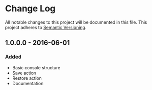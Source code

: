 # Change Log
All notable changes to this project will be documented in this file.
This project adheres to [Semantic Versioning](http://semver.org/).

## 1.0.0.0 - 2016-06-01
### Added
- Basic console structure
- Save action
- Restore action
- Documentation